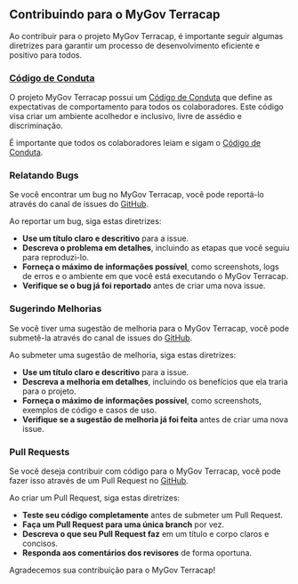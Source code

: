 ## Contribuindo para o MyGov Terracap

Ao contribuir para o projeto MyGov Terracap, é importante seguir algumas diretrizes para garantir um processo de desenvolvimento eficiente e positivo para todos.

### [Código de Conduta](CODE_OF_CONDUCT.md)

O projeto MyGov Terracap possui um [Código de Conduta](CODE_OF_CONDUCT.md) que define as expectativas de comportamento para todos os colaboradores. Este código visa criar um ambiente acolhedor e inclusivo, livre de assédio e discriminação.

É importante que todos os colaboradores leiam e sigam o [Código de Conduta](CODE_OF_CONDUCT.md).

### Relatando Bugs

Se você encontrar um bug no MyGov Terracap, você pode reportá-lo através do canal de issues do [GitHub](https://github.com/UnBArqDsw2024-1/2024.1_G3_My_gov).

Ao reportar um bug, siga estas diretrizes:

* **Use um título claro e descritivo** para a issue.
* **Descreva o problema em detalhes**, incluindo as etapas que você seguiu para reproduzi-lo.
* **Forneça o máximo de informações possível**, como screenshots, logs de erros e o ambiente em que você está executando o MyGov Terracap.
* **Verifique se o bug já foi reportado** antes de criar uma nova issue.

### Sugerindo Melhorias

Se você tiver uma sugestão de melhoria para o MyGov Terracap, você pode submetê-la através do canal de issues do [GitHub](https://github.com/UnBArqDsw2024-1/2024.1_G3_My_gov).

Ao submeter uma sugestão de melhoria, siga estas diretrizes:

* **Use um título claro e descritivo** para a issue.
* **Descreva a melhoria em detalhes**, incluindo os benefícios que ela traria para o projeto.
* **Forneça o máximo de informações possível**, como screenshots, exemplos de código e casos de uso.
* **Verifique se a sugestão de melhoria já foi feita** antes de criar uma nova issue.

### Pull Requests

Se você deseja contribuir com código para o MyGov Terracap, você pode fazer isso através de um Pull Request no [GitHub](https://github.com/UnBArqDsw2024-1/2024.1_G3_My_gov).

Ao criar um Pull Request, siga estas diretrizes:

* **Teste seu código completamente** antes de submeter um Pull Request.
* **Faça um Pull Request para uma única branch** por vez.
* **Descreva o que seu Pull Request faz** em um título e corpo claros e concisos.
* **Responda aos comentários dos revisores** de forma oportuna.

Agradecemos sua contribuição para o MyGov Terracap!
